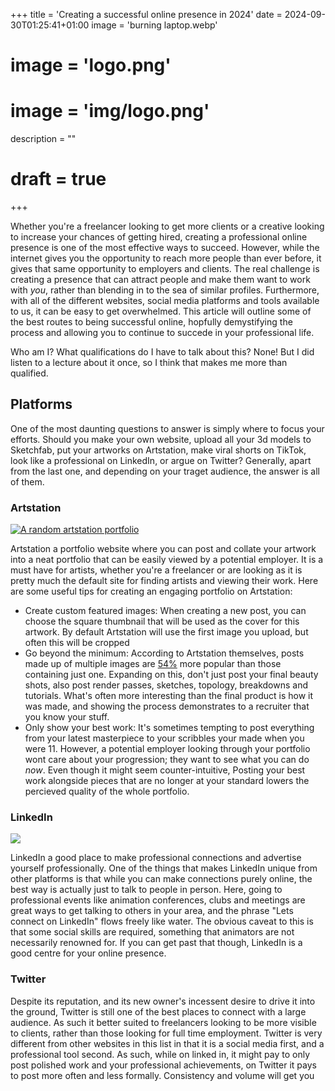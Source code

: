 +++
title = 'Creating a successful online presence in 2024'
date = 2024-09-30T01:25:41+01:00
image = 'burning laptop.webp'
# image = 'logo.png'
# image = 'img/logo.png'
description = ""
# draft = true
+++

Whether you're a freelancer looking to get more clients or a creative looking to increase your chances of getting hired, creating a professional online presence is one of the most effective ways to succeed. However, while the internet gives you the opportunity to reach more people than ever before, it gives that same opportunity to employers and clients. The real challenge is creating a presence that can attract people and make them want to work with *you*, rather than blending in to the sea of similar profiles. Furthermore, with all of the different websites, social media platforms and tools available to us, it can be easy to get overwhelmed.
This article will outline some of the best routes to being successful online, hopfully demystifying the process and allowing you to continue to succede in your professional life.

Who am I? What qualifications do I have to talk about this? None! But I did listen to a lecture about it once, so I think that makes me more than qualified.

## Platforms

One of the most daunting questions to answer is simply where to focus your efforts. Should you make your own website, upload all your 3d models to Sketchfab, put your artworks on Artstation, make viral shorts on TikTok, look like a professional on LinkedIn, or argue on Twitter? Generally, apart from the last one, and depending on your traget audience, the answer is all of them.

### Artstation

[![A random artstation portfolio](artstation.jpg)](https://www.artstation.com/strike_digital)

Artstation a portfolio website where you can post and collate your artwork into a neat portfolio that can be easily viewed by a potential employer. It is a must have for artists, whether you're a freelancer or are looking as it is pretty much the default site for finding artists and viewing their work. Here are some useful tips for creating an engaging portfolio on Artstation:

- Create custom featured images: When creating a new post, you can choose the square thumbnail that will be used as the cover for this artwork. By default Artstation will use the first image you upload, but often this will be cropped 
- Go beyond the minimum: According to Artstation themselves, posts made up of multiple images are [54%](https://magazine.artstation.com/2016/12/artstation-account/) more popular than those containing just one. Expanding on this, don't just post your final beauty shots, also post render passes, sketches, topology, breakdowns and tutorials. What's often more interesting than the final product is how it was made, and showing the process demonstrates to a recruiter that you know your stuff.
- Only show your best work: It's sometimes tempting to post everything from your latest masterpiece to your scribbles your made when you were 11. However, a potential employer looking through your portfolio wont care about your progression; they want to see what you can do *now*. Even though it might seem counter-intuitive, Posting your best work alongside pieces that are no longer at your standard lowers the percieved quality of the whole portfolio.


### LinkedIn

![](linkedin.png)

LinkedIn a good place to make professional connections and advertise yourself professionally. One of the things that makes LinkedIn unique from other platforms is that while you can make connections purely online, the best way is actually just to talk to people in person. Here, going to professional events like animation conferences, clubs and meetings are great ways to get talking to others in your area, and the phrase "Lets connect on LinkedIn" flows freely like water. The obvious caveat to this is that some social skills are required, something that animators are not necessarily renowned for. If you can get past that though, LinkedIn is a good centre for your online presence.


### Twitter

Despite its reputation, and its new owner's incessent desire to drive it into the ground, Twitter is still one of the best places to connect with a large audience. As such it better suited to freelancers looking to be more visible to clients, rather than those looking for full time employment. Twitter is very different from other websites in this list in that it is a social media first, and a professional tool second. As such, while on linked in, it might pay to only post polished work and your professional achievements, on Twitter it pays to post more often and less formally. Consistency and volume will get you 

